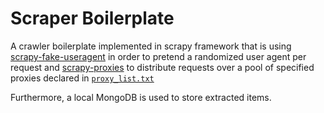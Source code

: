 # Scraper Boilerplate

A crawler boilerplate implemented in scrapy framework that is using [scrapy-fake-useragent](https://github.com/alecxe/scrapy-fake-useragent) in order to pretend a randomized user agent per request and [scrapy-proxies](https://github.com/aivarsk/scrapy-proxies) to distribute requests over a pool of specified proxies declared in [`proxy_list.txt`](https://github.com/slayerpart/distibuted-crawler-boilerplate/blob/master/scraper/proxy_list.txt)

Furthermore, a local MongoDB is used to store extracted items.

